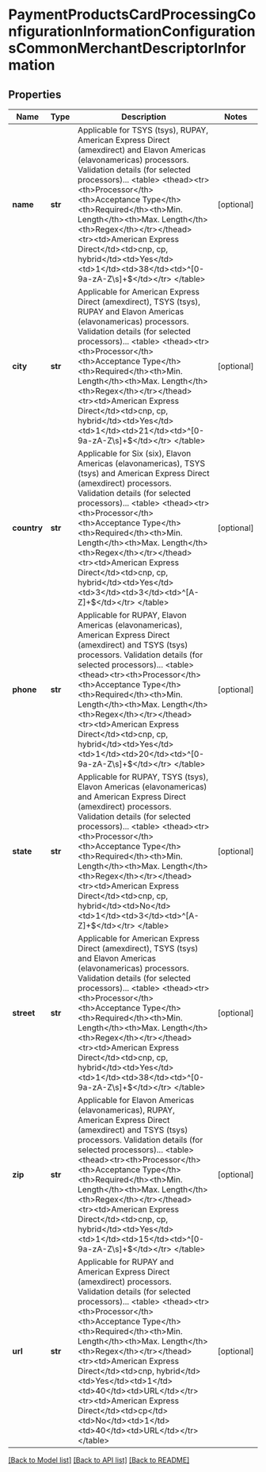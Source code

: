 # PaymentProductsCardProcessingConfigurationInformationConfigurationsCommonMerchantDescriptorInformation

## Properties
Name | Type | Description | Notes
------------ | ------------- | ------------- | -------------
**name** | **str** | Applicable for TSYS (tsys), RUPAY, American Express Direct (amexdirect) and Elavon Americas (elavonamericas) processors.  Validation details (for selected processors)...  &lt;table&gt; &lt;thead&gt;&lt;tr&gt;&lt;th&gt;Processor&lt;/th&gt;&lt;th&gt;Acceptance Type&lt;/th&gt;&lt;th&gt;Required&lt;/th&gt;&lt;th&gt;Min. Length&lt;/th&gt;&lt;th&gt;Max. Length&lt;/th&gt;&lt;th&gt;Regex&lt;/th&gt;&lt;/tr&gt;&lt;/thead&gt; &lt;tr&gt;&lt;td&gt;American Express Direct&lt;/td&gt;&lt;td&gt;cnp, cp, hybrid&lt;/td&gt;&lt;td&gt;Yes&lt;/td&gt;&lt;td&gt;1&lt;/td&gt;&lt;td&gt;38&lt;/td&gt;&lt;td&gt;^[0-9a-zA-Z\\s]+$&lt;/td&gt;&lt;/tr&gt; &lt;/table&gt;  | [optional] 
**city** | **str** | Applicable for American Express Direct (amexdirect), TSYS (tsys), RUPAY and Elavon Americas (elavonamericas) processors.  Validation details (for selected processors)...  &lt;table&gt; &lt;thead&gt;&lt;tr&gt;&lt;th&gt;Processor&lt;/th&gt;&lt;th&gt;Acceptance Type&lt;/th&gt;&lt;th&gt;Required&lt;/th&gt;&lt;th&gt;Min. Length&lt;/th&gt;&lt;th&gt;Max. Length&lt;/th&gt;&lt;th&gt;Regex&lt;/th&gt;&lt;/tr&gt;&lt;/thead&gt; &lt;tr&gt;&lt;td&gt;American Express Direct&lt;/td&gt;&lt;td&gt;cnp, cp, hybrid&lt;/td&gt;&lt;td&gt;Yes&lt;/td&gt;&lt;td&gt;1&lt;/td&gt;&lt;td&gt;21&lt;/td&gt;&lt;td&gt;^[0-9a-zA-Z\\s]+$&lt;/td&gt;&lt;/tr&gt; &lt;/table&gt;  | [optional] 
**country** | **str** | Applicable for Six (six), Elavon Americas (elavonamericas), TSYS (tsys) and American Express Direct (amexdirect) processors.  Validation details (for selected processors)...  &lt;table&gt; &lt;thead&gt;&lt;tr&gt;&lt;th&gt;Processor&lt;/th&gt;&lt;th&gt;Acceptance Type&lt;/th&gt;&lt;th&gt;Required&lt;/th&gt;&lt;th&gt;Min. Length&lt;/th&gt;&lt;th&gt;Max. Length&lt;/th&gt;&lt;th&gt;Regex&lt;/th&gt;&lt;/tr&gt;&lt;/thead&gt; &lt;tr&gt;&lt;td&gt;American Express Direct&lt;/td&gt;&lt;td&gt;cnp, cp, hybrid&lt;/td&gt;&lt;td&gt;Yes&lt;/td&gt;&lt;td&gt;3&lt;/td&gt;&lt;td&gt;3&lt;/td&gt;&lt;td&gt;^[A-Z]+$&lt;/td&gt;&lt;/tr&gt; &lt;/table&gt;  | [optional] 
**phone** | **str** | Applicable for RUPAY, Elavon Americas (elavonamericas), American Express Direct (amexdirect) and TSYS (tsys) processors.  Validation details (for selected processors)...  &lt;table&gt; &lt;thead&gt;&lt;tr&gt;&lt;th&gt;Processor&lt;/th&gt;&lt;th&gt;Acceptance Type&lt;/th&gt;&lt;th&gt;Required&lt;/th&gt;&lt;th&gt;Min. Length&lt;/th&gt;&lt;th&gt;Max. Length&lt;/th&gt;&lt;th&gt;Regex&lt;/th&gt;&lt;/tr&gt;&lt;/thead&gt; &lt;tr&gt;&lt;td&gt;American Express Direct&lt;/td&gt;&lt;td&gt;cnp, cp, hybrid&lt;/td&gt;&lt;td&gt;Yes&lt;/td&gt;&lt;td&gt;1&lt;/td&gt;&lt;td&gt;20&lt;/td&gt;&lt;td&gt;^[0-9a-zA-Z\\s]+$&lt;/td&gt;&lt;/tr&gt; &lt;/table&gt;  | [optional] 
**state** | **str** | Applicable for RUPAY, TSYS (tsys), Elavon Americas (elavonamericas) and American Express Direct (amexdirect) processors.  Validation details (for selected processors)...  &lt;table&gt; &lt;thead&gt;&lt;tr&gt;&lt;th&gt;Processor&lt;/th&gt;&lt;th&gt;Acceptance Type&lt;/th&gt;&lt;th&gt;Required&lt;/th&gt;&lt;th&gt;Min. Length&lt;/th&gt;&lt;th&gt;Max. Length&lt;/th&gt;&lt;th&gt;Regex&lt;/th&gt;&lt;/tr&gt;&lt;/thead&gt; &lt;tr&gt;&lt;td&gt;American Express Direct&lt;/td&gt;&lt;td&gt;cnp, cp, hybrid&lt;/td&gt;&lt;td&gt;No&lt;/td&gt;&lt;td&gt;1&lt;/td&gt;&lt;td&gt;3&lt;/td&gt;&lt;td&gt;^[A-Z]+$&lt;/td&gt;&lt;/tr&gt; &lt;/table&gt;  | [optional] 
**street** | **str** | Applicable for American Express Direct (amexdirect), TSYS (tsys) and Elavon Americas (elavonamericas) processors.  Validation details (for selected processors)...  &lt;table&gt; &lt;thead&gt;&lt;tr&gt;&lt;th&gt;Processor&lt;/th&gt;&lt;th&gt;Acceptance Type&lt;/th&gt;&lt;th&gt;Required&lt;/th&gt;&lt;th&gt;Min. Length&lt;/th&gt;&lt;th&gt;Max. Length&lt;/th&gt;&lt;th&gt;Regex&lt;/th&gt;&lt;/tr&gt;&lt;/thead&gt; &lt;tr&gt;&lt;td&gt;American Express Direct&lt;/td&gt;&lt;td&gt;cnp, cp, hybrid&lt;/td&gt;&lt;td&gt;Yes&lt;/td&gt;&lt;td&gt;1&lt;/td&gt;&lt;td&gt;38&lt;/td&gt;&lt;td&gt;^[0-9a-zA-Z\\s]+$&lt;/td&gt;&lt;/tr&gt; &lt;/table&gt;  | [optional] 
**zip** | **str** | Applicable for Elavon Americas (elavonamericas), RUPAY, American Express Direct (amexdirect) and TSYS (tsys) processors.  Validation details (for selected processors)...  &lt;table&gt; &lt;thead&gt;&lt;tr&gt;&lt;th&gt;Processor&lt;/th&gt;&lt;th&gt;Acceptance Type&lt;/th&gt;&lt;th&gt;Required&lt;/th&gt;&lt;th&gt;Min. Length&lt;/th&gt;&lt;th&gt;Max. Length&lt;/th&gt;&lt;th&gt;Regex&lt;/th&gt;&lt;/tr&gt;&lt;/thead&gt; &lt;tr&gt;&lt;td&gt;American Express Direct&lt;/td&gt;&lt;td&gt;cnp, cp, hybrid&lt;/td&gt;&lt;td&gt;Yes&lt;/td&gt;&lt;td&gt;1&lt;/td&gt;&lt;td&gt;15&lt;/td&gt;&lt;td&gt;^[0-9a-zA-Z\\s]+$&lt;/td&gt;&lt;/tr&gt; &lt;/table&gt;  | [optional] 
**url** | **str** | Applicable for RUPAY and American Express Direct (amexdirect) processors.  Validation details (for selected processors)...  &lt;table&gt; &lt;thead&gt;&lt;tr&gt;&lt;th&gt;Processor&lt;/th&gt;&lt;th&gt;Acceptance Type&lt;/th&gt;&lt;th&gt;Required&lt;/th&gt;&lt;th&gt;Min. Length&lt;/th&gt;&lt;th&gt;Max. Length&lt;/th&gt;&lt;th&gt;Regex&lt;/th&gt;&lt;/tr&gt;&lt;/thead&gt; &lt;tr&gt;&lt;td&gt;American Express Direct&lt;/td&gt;&lt;td&gt;cnp, hybrid&lt;/td&gt;&lt;td&gt;Yes&lt;/td&gt;&lt;td&gt;1&lt;/td&gt;&lt;td&gt;40&lt;/td&gt;&lt;td&gt;URL&lt;/td&gt;&lt;/tr&gt; &lt;tr&gt;&lt;td&gt;American Express Direct&lt;/td&gt;&lt;td&gt;cp&lt;/td&gt;&lt;td&gt;No&lt;/td&gt;&lt;td&gt;1&lt;/td&gt;&lt;td&gt;40&lt;/td&gt;&lt;td&gt;URL&lt;/td&gt;&lt;/tr&gt; &lt;/table&gt;  | [optional] 

[[Back to Model list]](../README.md#documentation-for-models) [[Back to API list]](../README.md#documentation-for-api-endpoints) [[Back to README]](../README.md)


